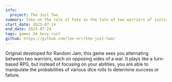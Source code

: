 ```yaml
---
info:
  project: The Just Two
summary: Take on the role of Fate in the tale of two warriors of justice from opposing sides of a war in a probability bending RPG.
start_date: 2023-07-14
end_date: 2023-07-24
tags: games 3d bevy rust
github: https://github.com/lee-orr/the-just-two/
---
```


Original developed for Random Jam, this game sees you alternating between two warriors, each on opposing sides of a war. It plays like a turn-based RPG, but instead of focusing on your abilities, you are able to manipulate the probabilities of various dice rolls to determine success or failure.
